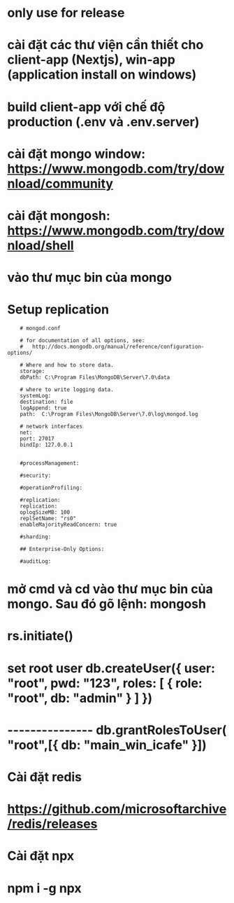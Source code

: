 # only use for release

# cài đặt các thư viện cần thiết cho client-app (Nextjs), win-app (application install on windows)
# build client-app với chế độ production (.env và .env.server)


# #####################################################
# cài đặt mongo window: https://www.mongodb.com/try/download/community
# cài đặt mongosh: https://www.mongodb.com/try/download/shell
# vào thư mục bin của mongo
# Setup replication
        # mongod.conf

        # for documentation of all options, see:
        #   http://docs.mongodb.org/manual/reference/configuration-options/

        # Where and how to store data.
        storage:
        dbPath: C:\Program Files\MongoDB\Server\7.0\data

        # where to write logging data.
        systemLog:
        destination: file
        logAppend: true
        path:  C:\Program Files\MongoDB\Server\7.0\log\mongod.log

        # network interfaces
        net:
        port: 27017
        bindIp: 127.0.0.1


        #processManagement:

        #security:

        #operationProfiling:

        #replication:
        replication:
        oplogSizeMB: 100
        replSetName: "rs0"
        enableMajorityReadConcern: true

        #sharding:

        ## Enterprise-Only Options:

        #auditLog:
# mở cmd và cd vào thư mục bin của mongo. Sau đó gõ lệnh: mongosh
# rs.initiate()
# set root user db.createUser({ user: "root", pwd: "123", roles: [ { role: "root", db: "admin" } ] })
# --------------- db.grantRolesToUser( "root",[{ db: "main_win_icafe" }])



# Cài đặt redis
# https://github.com/microsoftarchive/redis/releases

# Cài đặt npx
# npm i -g npx
